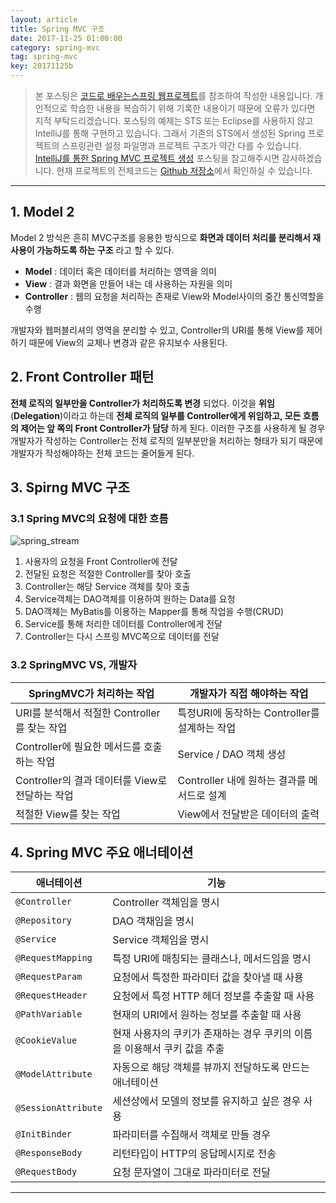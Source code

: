 ```yaml
---
layout: article
title: Spring MVC 구조
date: 2017-11-25 01:00:00
category: spring-mvc
tag: spring-mvc
key: 20171125b
---
```


<!--more-->

> 본 포스팅은 [코드로 배우는스프링 웹프로젝트](http://www.yes24.com/24/goods/19720776?scode=032&OzSrank=1)를 참조하여 작성한 내용입니다.
개인적으로 학습한 내용을 복습하기 위해 기록한 내용이기 때문에 오류가 있다면 지적 부탁드리겠습니다.
> 포스팅의 예제는 STS 또는 Eclipse를 사용하지 않고 IntelliJ를 통해 구현하고 있습니다. 그래서 기존의 STS에서 생성된 Spring 프로젝트의 스프링관련 설정
파일명과 프로젝트 구조가 약간 다를 수 있습니다. [IntelliJ를 통한 Spring MVC 프로젝트 생성](https://walbatrossw.github.io/spring/mvc/2017/11/22/intellij-springmvc-create.html) 포스팅을 참고해주시면 감사하겠습니다.
> 현재 프로젝트의 전체코드는 [Github 저장소](https://github.com/walbatrossw/spring-mvc-ex)에서 확인하실 수 있습니다.

---

## 1. Model 2
Model 2 방식은 흔히 MVC구조를 응용한 방식으로 **화면과 데이터 처리를 분리해서 재사용이 가능하도록 하는 구조** 라고 할 수 있다.

- **Model** : 데이터 혹은 데이터를 처리하는 영역을 의미
- **View** : 결과 화면을 만들어 내는 데 사용하는 자원을 의미
- **Controller** : 웹의 요청을 처리하는 존재로 View와 Model사이의 중간 통신역할을 수행

개발자와 웹퍼블리셔의 영역을 분리할 수 있고, Controller의 URI를 통해 View를 제어하기 때문에 View의 교체나 변경과 같은 유지보수 사용된다.

## 2. Front Controller 패턴
**전체 로직의 일부만을 Controller가 처리하도록 변경** 되었다. 이것을 **위임**(**Delegation**)이라고 하는데 **전체 로직의 일부를 Controller에게 위임하고, 모든 흐름의 제어는 앞 쪽의 Front Controller가 담당** 하게 된다. 이러한 구조를 사용하게 될 경우 개발자가 작성하는 Controller는 전체 로직의 일부분만을 처리하는 형태가 되기 때문에 개발자가 작성해야하는 전체 코드는 줄어들게 된다.

## 3. Spirng MVC 구조

### 3.1 Spring MVC의 요청에 대한 흐름

![spring_stream](http://cfile2.uf.tistory.com/image/99CC3D335A1934810C9AC4)

1. 사용자의 요청을 Front Controller에 전달
2. 전달된 요청은 적절한 Controller를 찾아 호출
3. Controller는 해당 Service 객체를 찾아 호출
4. Service객체는 DAO객체를 이용하여 원하는 Data를 요청
5. DAO객체는 MyBatis를 이용하는 Mapper를 통해 작업을 수행(CRUD)
6. Service를 통해 처리한 데이터를 Controller에게 전달
7. Controller는 다시 스프링 MVC쪽으로 데이터를 전달

### 3.2 SpringMVC VS, 개발자

|SpringMVC가 처리하는 작업|개발자가 직접 해야하는 작업|
|---|---|
|URI를 분석해서 적절한 Controller를 찾는 작업|특정URI에 동작하는 Controller를 설계하는 작업|
|Controller에 필요한 메서드를 호출하는 작업|Service / DAO 객체 생성|
|Controller의 결과 데이터를 View로 전달하는 작업|Controller 내에 원하는 결과를 메서드로 설계|
|적절한 View를 찾는 작업|View에서 전달받은 데이터의 출력|

## 4. Spring MVC 주요 애너테이션

|애너테이션|기능|
|---|---|
|`@Controller`|Controller 객체임을 명시|
|`@Repository`|DAO 객채임을 명시|
| `@Service` | Service 객체임을 명시|
| `@RequestMapping` | 특정 URI에 매칭되는 클래스나, 메서드임을 명시|
| `@RequestParam` | 요청에서 특정한 파라미터 값을 찾아낼 때 사용|
| `@RequestHeader` | 요청에서 특정 HTTP 헤더 정보를 추출할 때 사용|
| `@PathVariable` | 현재의 URI에서 원하는 정보를 추출할 때 사용|
| `@CookieValue` | 현재 사용자의 쿠키가 존재하는 경우 쿠키의 이름을 이용해서 쿠키 값을 추출|
| `@ModelAttribute` | 자동으로 해당 객체를 뷰까지 전달하도록 만드는 애너테이션|
| `@SessionAttribute`|세션상에서 모델의 정보를 유지하고 싶은 경우 사용|
| `@InitBinder`|파라미터를 수집해서 객체로 만들 경우|
| `@ResponseBody`|리턴타입이 HTTP의 응답메시지로 전송|
| `@RequestBody`| 요청 문자열이 그대로 파라미터로 전달|


---
